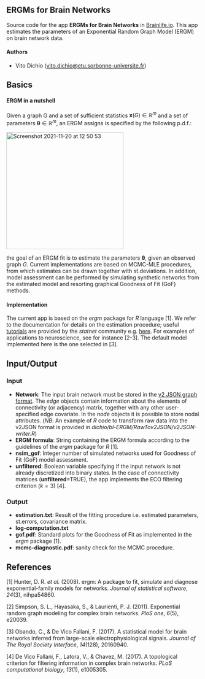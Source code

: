 ## ERGMs for Brain Networks
Source code for the app **ERGMs for Brain Networks** in [Brainlife.io](https://brainlife.io/).
This app estimates the parameters of an Exponential Random Graph Model (ERGM) on brain network data. 
#### Authors
- Vito Dichio (vito.dichio@etu.sorbonne-universite.fr)
## Basics
#### ERGM in a nutshell
Given a graph G and a set of sufficient statistics $\mathbf{x}(G)\in\mathbb{R}^m$ and a set of parameters $\mathbf{\theta}\in\mathbb{R}^m$, an ERGM assigns is specified by the following p.d.f.: 


<img width="305" alt="Screenshot 2021-11-20 at 12 50 53" src="https://user-images.githubusercontent.com/79842912/142725299-befccceb-51af-42b5-bdaa-034718b4fba6.png">


the goal of an ERGM fit is to estimate the parameters $\mathbf{\theta}$, given an observed graph $G$. Current implementations are based on MCMC-MLE procedures, from which estimates can be drawn together with st.deviations. In addition, model assessment can be performed by simulating synthetic networks from the estimated model and resorting graphical Goodness of Fit (GoF) methods.

#### Implementation
The current app is based on the *ergm* package for *R* language [1].  We refer to the documentation for details on the estimation procedure; useful [tutorials](https://github.com/statnet/Workshops/wiki) are provided by the *statnet* community e.g. [here](http://statnet.org/Workshops/ergm_tutorial.html).
For examples of applications to neuroscience, see for instance [2-3]. The default model implemented here is the one selected in [3].
## Input/Output
### Input
- **Network**: The input brain network must be stored in the [v2 JSON graph format](https://github.com/jsongraph/json-graph-specification). The *edge* objects contain information about the elements of connectivity (or adjacency) matrix, together with any other user-specified edge covariate. In the *node* objects it is possible to store nodal attributes. (*NB*: An example of *R* code to transform raw data into the v2JSON format is provided in *dichio/bl-ERGM/RawTov2JSON/v2JSON-writer.R*)
- **ERGM formula**: String containing the ERGM formula according to the guidelines of the *ergm* package for *R* [1].
- **nsim_gof**: Integer number of simulated networks used for Goodness of Fit (GoF) model assessment.
- **unfiltered**: Boolean variable specifying if the input network is not already discretized into binary states. In the case of connectivity matrices (**unfiltered**=TRUE), the app implements the ECO filtering criterion ($k=3$) [4].
### Output
- **estimation.txt**: Result of the fitting procedure i.e. estimated parameters, st.errors, covariance matrix.
- **log-computation.txt**
- **gof.pdf**: Standard plots for the Goodness of Fit as implemented in the *ergm* package [1].
- **mcmc-diagnostic.pdf**: sanity check for the MCMC procedure. 



## References
[1] Hunter, D. R. *et al.* (2008). ergm: A package to fit, simulate and diagnose exponential-family models for networks. _Journal of statistical software_, _24_(3), nihpa54860.

[2] Simpson, S. L., Hayasaka, S., & Laurienti, P. J. (2011). Exponential random graph modeling for complex brain networks. _PloS one_, _6_(5), e20039.

[3] Obando, C., & De Vico Fallani, F. (2017). A statistical model for brain networks inferred from large-scale electrophysiological signals. _Journal of The Royal Society Interface_, _14_(128), 20160940.

[4] De Vico Fallani, F., Latora, V., & Chavez, M. (2017). A topological criterion for filtering information in complex brain networks. _PLoS computational biology_, _13_(1), e1005305.

